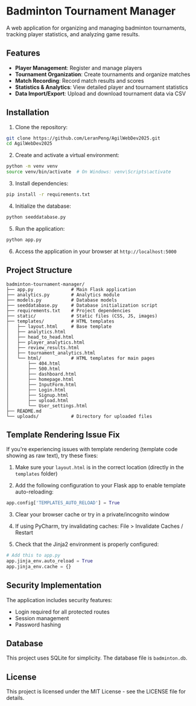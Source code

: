 # Badminton Tournament Manager

A web application for organizing and managing badminton tournaments, tracking player statistics, and analyzing game results.

## Features

- **Player Management**: Register and manage players
- **Tournament Organization**: Create tournaments and organize matches
- **Match Recording**: Record match results and scores
- **Statistics & Analytics**: View detailed player and tournament statistics
- **Data Import/Export**: Upload and download tournament data via CSV

## Installation

1. Clone the repository:
```bash
git clone https://github.com/LeranPeng/AgilWebDev2025.git
cd AgilWebDev2025
```

2. Create and activate a virtual environment:
```bash
python -m venv venv
source venv/bin/activate  # On Windows: venv\Scripts\activate
```

3. Install dependencies:
```bash
pip install -r requirements.txt
```

4. Initialize the database:
```bash
python seeddatabase.py
```

5. Run the application:
```bash
python app.py
```

6. Access the application in your browser at `http://localhost:5000`

## Project Structure

```
badminton-tournament-manager/
├── app.py              # Main Flask application
├── analytics.py        # Analytics module
├── models.py           # Database models
├── seeddatabase.py     # Database initialization script
├── requirements.txt    # Project dependencies
├── static/             # Static files (CSS, JS, images)
├── templates/          # HTML templates
│   ├── layout.html     # Base template
│   ├── analytics.html
│   ├── head_to_head.html
│   ├── player_analytics.html
│   ├── review_results.html
│   ├── tournament_analytics.html
│   └── html/           # HTML templates for main pages
│       ├── 404.html
│       ├── 500.html
│       ├── dashboard.html
│       ├── homepage.html
│       ├── InputForm.html
│       ├── Login.html
│       ├── Signup.html
│       ├── upload.html
│       └── User_settings.html
├── README.md
└── uploads/            # Directory for uploaded files 
```

## Template Rendering Issue Fix

If you're experiencing issues with template rendering (template code showing as raw text), try these fixes:

1. Make sure your `layout.html` is in the correct location (directly in the `templates` folder)

2. Add the following configuration to your Flask app to enable template auto-reloading:
```python
app.config['TEMPLATES_AUTO_RELOAD'] = True
```

3. Clear your browser cache or try in a private/incognito window

4. If using PyCharm, try invalidating caches: File > Invalidate Caches / Restart

5. Check that the Jinja2 environment is properly configured:
```python
# Add this to app.py
app.jinja_env.auto_reload = True
app.jinja_env.cache = {}
```

## Security Implementation

The application includes security features:
- Login required for all protected routes
- Session management
- Password hashing

## Database

This project uses SQLite for simplicity. The database file is `badminton.db`.

## License

This project is licensed under the MIT License - see the LICENSE file for details.